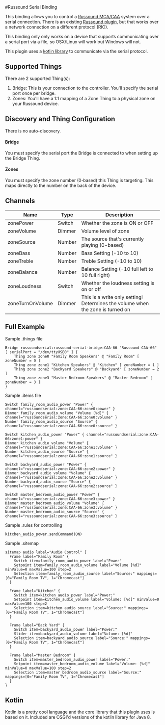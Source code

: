 #Russound Serial Binding

This binding allows you to control a [Russound MCA/CAA](https://www.russound.com/products/audio-systems/multi-room-controllers/caa66-system-and-kits/caa66-controller-amplifier) system over a
serial connection. There is an existing [Russound plugin](https://github.com/openhab/openhab2-addons/tree/master/addons/binding/org.openhab.binding.russound), but that works over a network connection on a different protocol (RIO).

This binding only only works on a device that supports communicating over a serial port via  a file, so OSX/Linux will work but Windows will not.

This plugin uses a [kotlin library]([https://github.com/holmes/russound) to communicate via the serial protocol.

## Supported Things

There are 2 supported Thing(s):
1. Bridge: This is your connection to the controller. You'll specify the serial port once per bridge.
1. Zones: You'll have a 1:1 mapping of a Zone Thing to a physical zone on your Russound device.

## Discovery and Thing Configuration

There is no auto-discovery.

#### Bridge
You must specify the serial port the Bridge is connected to when setting up the Bridge Thing.

#### Zones
You must specify the zone number (0-based) this Thing is targeting. This maps directly to the number on the back of the device.

## Channels

Name       | Type | Description
---|---|---
zonePower | Switch | Whether the zone is ON or OFF
zoneVolume | Dimmer | Volume level of zone
zoneSource | Number | The source that's currently playing (0-based)
zoneBass | Number | Bass Setting (-10 to 10)
zoneTreble | Number | Treble Setting (-10 to 10)
zoneBalance | Number | Balance Setting (-10 full left to 10 full right)
zoneLoudness | Switch | Whether the loudness setting is on or off
zoneTurnOnVolume | Dimmer | This is a write only setting! Determines the volume when the zone is turned on

## Full Example

Sample .things file
```
Bridge russoundserial:russound-serial-bridge:CAA-66 "Russound CAA-66" [ serialPort = "/dev/ttyUSB0" ] {
    Thing zone zone0 "Family Room Speakers" @ "Family Room" [ zoneNumber = 0 ]
    Thing zone zone1 "Kitchen Speakers" @ "Kitchen" [ zoneNumber = 1 ]
    Thing zone zone2 "Backyard Speakers" @ "Backyard" [ zoneNumber = 2 ]
    Thing zone zone3 "Master Bedroom Speakers" @ "Master Bedroom" [ zoneNumber = 3 ]
}
```

Sample .items file
```
Switch family_room_audio_power "Power" { channel="russoundserial:zone:CAA-66:zone0:power" }
Dimmer family_room_audio_volume "Volume [%d]" { channel="russoundserial:zone:CAA-66:zone0:volume" }
Number family_room_audio_source "Source" { channel="russoundserial:zone:CAA-66:zone0:source" }

Switch kitchen_audio_power "Power" { channel="russoundserial:zone:CAA-66:zone1:power" }
Dimmer kitchen_audio_volume "Volume" { channel="russoundserial:zone:CAA-66:zone1:volume" }
Number kitchen_audio_source "Source" { channel="russoundserial:zone:CAA-66:zone1:source" }

Switch backyard_audio_power "Power" { channel="russoundserial:zone:CAA-66:zone2:power" }
Dimmer backyard_audio_volume "Volume" { channel="russoundserial:zone:CAA-66:zone2:volume" }
Number backyard_audio_source "Source" { channel="russoundserial:zone:CAA-66:zone2:source" }

Switch master_bedroom_audio_power "Power" { channel="russoundserial:zone:CAA-66:zone3:power" }
Dimmer master_bedroom_audio_volume "Volume" { channel="russoundserial:zone:CAA-66:zone3:volume" }
Number master_bedroom_audio_source "Source" { channel="russoundserial:zone:CAA-66:zone3:source" }

```

Sample .rules for controlling
```
kitchen_audio_power.sendCommand(ON)
```

Sample .sitemap
```
sitemap audio label="Audio Control" {
  Frame label="Family Room" {
    Switch item=family_room_audio_power label="Power"
    Setpoint item=family_room_audio_volume label="Volume [%d]" minValue=0 maxValue=100 step=2
    Selection item=family_room_audio_source label="Source:" mappings=[0="Family Room TV", 1="Chromecast"]
  }

  Frame label="Kitchen" {
    Switch item=kitchen_audio_power label="Power:"
    Setpoint item=kitchen_audio_volume label="Volume: [%d]" minValue=0 maxValue=100 step=2
    Selection item=kitchen_audio_source label="Source:" mappings=[0="Family Room TV", 1="Chromecast"]
  }

  Frame label="Back Yard" {
    Switch item=backyard_audio_power label="Power:"
    Slider item=backyard_audio_volume label="Volume: [%d]"
    Selection item=backyard_audio_source label="Source:" mappings=[0="Family Room TV", 1="Chromecast"]
  }

  Frame label="Master Bedroom" {
    Switch item=master_bedroom_audio_power label="Power:"
    Setpoint item=master_bedroom_audio_volume label="Volume: [%d]" minValue=0 maxValue=100 step=2
    Selection item=master_bedroom_audio_source label="Source:" mappings=[0="Family Room TV", 1="Chromecast"]
  }
}

```


## Kotlin

Kotlin is a pretty cool language and the core library that this plugin uses is based on it. Included are OSGI'd versions of the kotlin library for Java 8.
